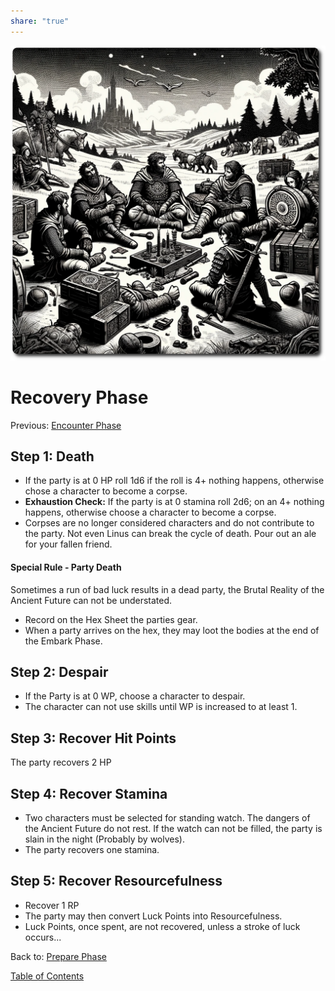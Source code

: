 ```yaml
---
share: "true"
---
```


![recover-phase](./recover-phase.png)    
    
# Recovery Phase    
Previous: [Encounter Phase](./Encounter-Phase.html)    
    
## Step 1: Death    
    
- If the party is at 0 HP roll 1d6 if the roll is 4+ nothing happens, otherwise chose a character to become a corpse.    
- **Exhaustion Check:** If the party is at 0 stamina roll 2d6; on an 4+ nothing happens, otherwise choose a character to become a corpse.    
- Corpses are no longer considered characters and do not contribute to the party. Not even Linus can break the cycle of death. Pour out an ale for your fallen friend.    

#### Special Rule - Party Death

Sometimes a run of bad luck results in a dead party, the Brutal Reality of the Ancient Future can not be understated. 
- Record on the Hex Sheet the parties gear. 
- When a party arrives on the hex, they may loot the bodies at the end of the Embark Phase.
## Step 2: Despair    
    
- If the Party is at 0 WP, choose a character to despair.    
- The character can not use skills until WP is increased to at least 1.    
    
## Step 3: Recover Hit Points    
    
The party recovers 2 HP    
    
## Step 4: Recover Stamina    
    
- Two characters must be selected for standing watch. The dangers of the Ancient Future do not rest. If the watch can not be filled, the party is slain in the night (Probably by wolves).
- The party recovers one stamina.    
    
## Step 5: Recover Resourcefulness    
    
- Recover 1 RP    
- The party may then convert Luck Points into Resourcefulness.    
- Luck Points, once spent, are not recovered, unless a stroke of luck occurs...    
    
Back to: [Prepare Phase](./Prepare-Phase.html)    
    
[Table of Contents](./Table-of-Contents.html)